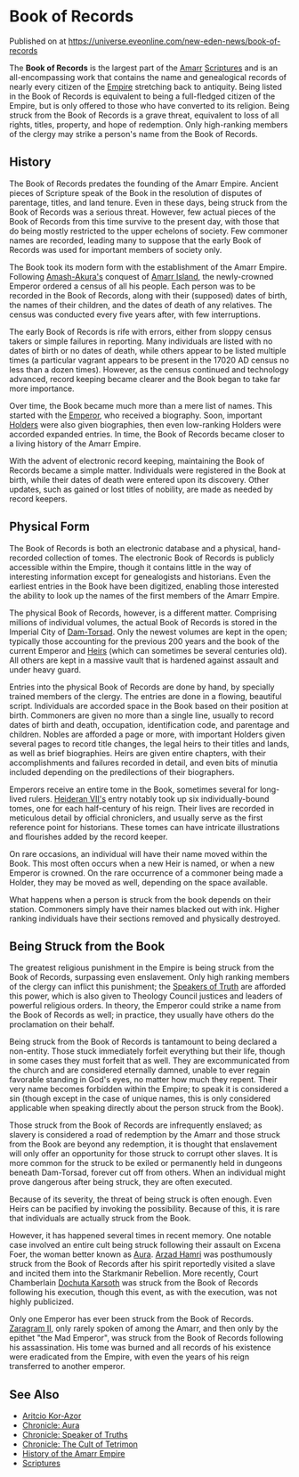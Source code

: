 # Book of Records
Published on  at https://universe.eveonline.com/new-eden-news/book-of-records

The **Book of Records** is the largest part of the [Amarr](6BPFRy27fN4LnYlIyzvEwo) [Scriptures](tWsGYkfVxuvQDdt57cCUp) and is an all-encompassing work that contains the name and genealogical records of nearly every citizen of the [Empire](6BPFRy27fN4LnYlIyzvEwo) stretching back to antiquity. Being listed in the Book of Records is equivalent to being a full-fledged citizen of the Empire, but is only offered to those who have converted to its religion. Being struck from the Book of Records is a grave threat, equivalent to loss of all rights, titles, property, and hope of redemption. Only high-ranking members of the clergy may strike a person's name from the Book of Records.

## History

The Book of Records predates the founding of the Amarr Empire. Ancient pieces of Scripture speak of the Book in the resolution of disputes of parentage, titles, and land tenure. Even in these days, being struck from the Book of Records was a serious threat. However, few actual pieces of the Book of Records from this time survive to the present day, with those that do being mostly restricted to the upper echelons of society. Few commoner names are recorded, leading many to suppose that the early Book of Records was used for important members of society only.

The Book took its modern form with the establishment of the Amarr Empire. Following [Amash-Akura's](4tm7IOIn0xaGeNFQcRl0Lc) conquest of [Amarr Island](4wZzhhUMIfR4ziHGaMOiLJ), the newly-crowned Emperor ordered a census of all his people. Each person was to be recorded in the Book of Records, along with their (supposed) dates of birth, the names of their children, and the dates of death of any relatives. The census was conducted every five years after, with few interruptions.

The early Book of Records is rife with errors, either from sloppy census takers or simple failures in reporting. Many individuals are listed with no dates of birth or no dates of death, while others appear to be listed multiple times (a particular vagrant appears to be present in the 17020 AD census no less than a dozen times). However, as the census continued and technology advanced, record keeping became clearer and the Book began to take far more importance.

Over time, the Book became much more than a mere list of names. This started with the [Emperor](3Akx6UWUOJM90aQeaPgDtJ), who received a biography. Soon, important [Holders](dO9vxs4a40LrzJyoq2L8v) were also given biographies, then even low-ranking Holders were accorded expanded entries. In time, the Book of Records became closer to a living history of the Amarr Empire.

With the advent of electronic record keeping, maintaining the Book of Records became a simple matter. Individuals were registered in the Book at birth, while their dates of death were entered upon its discovery. Other updates, such as gained or lost titles of nobility, are made as needed by record keepers.

## Physical Form

The Book of Records is both an electronic database and a physical, hand-recorded collection of tomes. The electronic Book of Records is publicly accessible within the Empire, though it contains little in the way of interesting information except for genealogists and historians. Even the earliest entries in the Book have been digitized, enabling those interested the ability to look up the names of the first members of the Amarr Empire.

The physical Book of Records, however, is a different matter. Comprising millions of individual volumes, the actual Book of Records is stored in the Imperial City of [Dam-Torsad](UI6KVmdCZ0H42EvHijFVZ). Only the newest volumes are kept in the open; typically those accounting for the previous 200 years and the book of the current Emperor and [Heirs](54zoGW31RF0k0QF9KkOBjh) (which can sometimes be several centuries old). All others are kept in a massive vault that is hardened against assault and under heavy guard.

Entries into the physical Book of Records are done by hand, by specially trained members of the clergy. The entries are done in a flowing, beautiful script. Individuals are accorded space in the Book based on their position at birth. Commoners are given no more than a single line, usually to record dates of birth and death, occupation, identification code, and parentage and children. Nobles are afforded a page or more, with important Holders given several pages to record title changes, the legal heirs to their titles and lands, as well as brief biographies. Heirs are given entire chapters, with their accomplishments and failures recorded in detail, and even bits of minutia included depending on the predilections of their biographers.

Emperors receive an entire tome in the Book, sometimes several for long-lived rulers. [Heideran VII's](4Olxc4nxWd7y1mjFPhvHnV) entry notably took up six individually-bound tomes, one for each half-century of his reign. Their lives are recorded in meticulous detail by official chroniclers, and usually serve as the first reference point for historians. These tomes can have intricate illustrations and flourishes added by the record keeper.

On rare occasions, an individual will have their name moved within the Book. This most often occurs when a new Heir is named, or when a new Emperor is crowned. On the rare occurrence of a commoner being made a Holder, they may be moved as well, depending on the space available.

What happens when a person is struck from the book depends on their station. Commoners simply have their names blacked out with ink. Higher ranking individuals have their sections removed and physically destroyed.

## Being Struck from the Book

The greatest religious punishment in the Empire is being struck from the Book of Records, surpassing even enslavement. Only high ranking members of the clergy can inflict this punishment; the [Speakers of Truth](3vA8Xh4A10DiybH2UTOEUO) are afforded this power, which is also given to Theology Council justices and leaders of powerful religious orders. In theory, the Emperor could strike a name from the Book of Records as well; in practice, they usually have others do the proclamation on their behalf.

Being struck from the Book of Records is tantamount to being declared a non-entity. Those stuck immediately forfeit everything but their life, though in some cases they must forfeit that as well. They are excommunicated from the church and are considered eternally damned, unable to ever regain favorable standing in God's eyes, no matter how much they repent. Their very name becomes forbidden within the Empire; to speak it is considered a sin (though except in the case of unique names, this is only considered applicable when speaking directly about the person struck from the Book).

Those struck from the Book of Records are infrequently enslaved; as slavery is considered a road of redemption by the Amarr and those struck from the Book are beyond any redemption, it is thought that enslavement will only offer an opportunity for those struck to corrupt other slaves. It is more common for the struck to be exiled or permanently held in dungeons beneath Dam-Torsad, forever cut off from others. When an individual might prove dangerous after being struck, they are often executed.

Because of its severity, the threat of being struck is often enough. Even Heirs can be pacified by invoking the possibility. Because of this, it is rare that individuals are actually struck from the Book.

However, it has happened several times in recent memory. One notable case involved an entire cult being struck following their assault on Excena Foer, the woman better known as [Aura](3w2uxlC1v35BdI8sjeVchx). [Arzad Hamri](69ZNIvkNAGdUna0jedLzBw) was posthumously struck from the Book of Records after his spirit reportedly visited a slave and incited them into the Starkmanir Rebellion. More recently, Court Chamberlain [Dochuta Karsoth](1qDadkKQ3HzwYZpl2r4JLL) was struck from the Book of Records following his execution, though this event, as with the execution, was not highly publicized.

Only one Emperor has ever been struck from the Book of Records. [Zaragram II](1DsGoYgw9GBQN8lqX77VlE), only rarely spoken of among the Amarr, and then only by the epithet "the Mad Emperor", was struck from the Book of Records following his assassination. His tome was burned and all records of his existence were eradicated from the Empire, with even the years of his reign transferred to another emperor.

## See Also

* [Aritcio Kor-Azor](2puF18pxR6b7AVuy3HE9IV)
* [Chronicle: Aura](lQigTZcM5q95pNi6QT91k)
* [Chronicle: Speaker of Truths](2O47ZdRbnohMLKgDhmLJGk)
* [Chronicle: The Cult of Tetrimon](38bc0UfLgznQjjkDBeOdDL)
* [History of the Amarr Empire](3S8fg8x2gA9iWDupYhrNPt)
* [Scriptures](tWsGYkfVxuvQDdt57cCUp)
